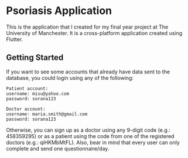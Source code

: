 # Psoriasis Application

This is the application that I created for my final year project at The University of Manchester. It is a cross-platform application created using Flutter.

## Getting Started

If you want to see some accounts that already have data sent to the database, you could login using any of the following:

```
Patient account: 
username: misu@yahoo.com
password: sorana123
```

```
Doctor account:
username: maria.smith@gmail.com
password: sorana123
```

Otherwise, you can sign up as a doctor using any 9-digit code (e.g.: 458359295) or as a patient using the code from one of the registered doctors (e.g.: qiHKMbMtFL). Also, bear in mind that every user can only complete and send one questionnaire/day.
